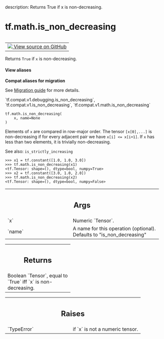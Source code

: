 description: Returns True if x is non-decreasing.

<div itemscope itemtype="http://developers.google.com/ReferenceObject">
<meta itemprop="name" content="tf.math.is_non_decreasing" />
<meta itemprop="path" content="Stable" />
</div>

# tf.math.is_non_decreasing

<!-- Insert buttons and diff -->

<table class="tfo-notebook-buttons tfo-api nocontent" align="left">
<td>
  <a target="_blank" href="https://github.com/tensorflow/tensorflow/blob/r2.3/tensorflow/python/ops/check_ops.py#L1990-L2029">
    <img src="https://www.tensorflow.org/images/GitHub-Mark-32px.png" />
    View source on GitHub
  </a>
</td>
</table>



Returns `True` if `x` is non-decreasing.

<section class="expandable">
  <h4 class="showalways">View aliases</h4>
  <p>
<b>Compat aliases for migration</b>
<p>See
<a href="https://www.tensorflow.org/guide/migrate">Migration guide</a> for
more details.</p>
<p>`tf.compat.v1.debugging.is_non_decreasing`, `tf.compat.v1.is_non_decreasing`, `tf.compat.v1.math.is_non_decreasing`</p>
</p>
</section>

<pre class="devsite-click-to-copy prettyprint lang-py tfo-signature-link">
<code>tf.math.is_non_decreasing(
    x, name=None
)
</code></pre>



<!-- Placeholder for "Used in" -->

Elements of `x` are compared in row-major order.  The tensor `[x[0],...]`
is non-decreasing if for every adjacent pair we have `x[i] <= x[i+1]`.
If `x` has less than two elements, it is trivially non-decreasing.

See also:  `is_strictly_increasing`

```
>>> x1 = tf.constant([1.0, 1.0, 3.0])
>>> tf.math.is_non_decreasing(x1)
<tf.Tensor: shape=(), dtype=bool, numpy=True>
>>> x2 = tf.constant([3.0, 1.0, 2.0])
>>> tf.math.is_non_decreasing(x2)
<tf.Tensor: shape=(), dtype=bool, numpy=False>
```

<!-- Tabular view -->
 <table class="responsive fixed orange">
<colgroup><col width="214px"><col></colgroup>
<tr><th colspan="2"><h2 class="add-link">Args</h2></th></tr>

<tr>
<td>
`x`
</td>
<td>
Numeric `Tensor`.
</td>
</tr><tr>
<td>
`name`
</td>
<td>
A name for this operation (optional).  Defaults to "is_non_decreasing"
</td>
</tr>
</table>



<!-- Tabular view -->
 <table class="responsive fixed orange">
<colgroup><col width="214px"><col></colgroup>
<tr><th colspan="2"><h2 class="add-link">Returns</h2></th></tr>
<tr class="alt">
<td colspan="2">
Boolean `Tensor`, equal to `True` iff `x` is non-decreasing.
</td>
</tr>

</table>



<!-- Tabular view -->
 <table class="responsive fixed orange">
<colgroup><col width="214px"><col></colgroup>
<tr><th colspan="2"><h2 class="add-link">Raises</h2></th></tr>

<tr>
<td>
`TypeError`
</td>
<td>
if `x` is not a numeric tensor.
</td>
</tr>
</table>


